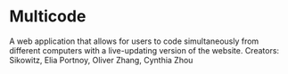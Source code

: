 # Multicode
A web application that allows for users to code simultaneously from different computers with a live-updating version of the website.
Creators: Sikowitz, Elia Portnoy, Oliver Zhang, Cynthia Zhou  
